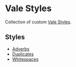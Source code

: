 # Vale Styles

Collection of custom [Vale Styles](https://vale.sh/docs/styles).

## Styles

- [Adverbs](styles/Adverbs.yml)
- [Duplicates](styles/Duplicates.yml)
- [Whitespaces](styles/Whitespaces.yml)
